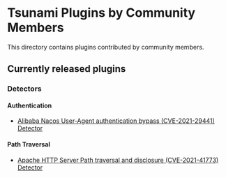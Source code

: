 # Tsunami Plugins by Community Members

This directory contains plugins contributed by community members.

## Currently released plugins

### Detectors

#### Authentication
*   [Alibaba Nacos User-Agent authentication bypass (CVE-2021-29441) Detector](https://github.com/google/tsunami-security-scanner-plugins/tree/master/community/detectors/nacos_auth_bypass_cve_2021_29441)

#### Path Traversal
*   [Apache HTTP Server Path traversal and disclosure (CVE-2021-41773) Detector](https://github.com/google/tsunami-security-scanner-plugins/tree/master/community/detectors/apache_http_server_cve_2021_41773)
